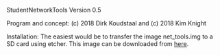 StudentNetworkTools Version 0.5

Program and concept: (c) 2018 Dirk Koudstaal and (c) 2018 Kim Knight
 
Installation:
The easiest would be to transfer the image net_tools.img to a SD card using etcher.
This image can be downloaded from [here](https://www.dropbox.com/s/qwcd3ackgyv8nkv/20181008net_tools.img.tar.gz?dl=0).

